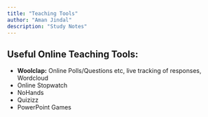 ```yaml
---
title: "Teaching Tools"
author: "Aman Jindal"
description: "Study Notes"
---
```


## Useful Online Teaching Tools:

- **Woolclap:** Online Polls/Questions etc, live tracking of responses, Wordcloud
- Online Stopwatch
- NoHands
- Quizizz
- PowerPoint Games 

